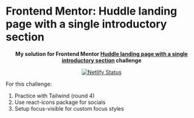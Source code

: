 # Frontend Mentor: Huddle landing page with a single introductory section

<p align="center"><strong align="center">My solution for Frontend Mentor <a href="https://www.frontendmentor.io/challenges/huddle-landing-page-with-a-single-introductory-section-B_2Wvxgi0">Huddle landing page with a single introductory section</a> challenge</strong></p>

<p align="center">
  <a href="https://app.netlify.com/sites/p1t1ch-fm-huddle-landing-page/deploys">
    <img
      src="https://api.netlify.com/api/v1/badges/81e8a3e1-0e25-49e7-b2e4-6bf0396ee24e/deploy-status"
      alt="Netlify Status"
    />
  </a>
</p>

For this challenge:

1. Practice with Tailwind (round 4)
1. Use react-icons package for socials
1. Setup focus-visible for custom focus styles
